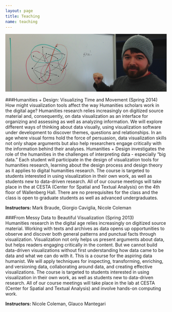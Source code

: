 ```yaml
---
layout: page
title: Teaching
name: teaching
---
```


<div class="widewrapper main">
      <img src="/img/weiland_network.jpg" class="img-responsive" alt="Aha!">
</div>

###Humanities + Design: Visualizing Time and Movement (Spring 2014)  
How might visualization tools affect the way Humanities scholars work in the digital age? Humanities research relies increasingly on digitized source material and, consequently, on data visualization as an interface for organizing and assessing as well as analyzing information. We will explore different ways of thinking about data visually, using visualization software under development to discover themes, questions and relationships. In an age where visual forms hold the force of persuasion, data visualization skills not only shape arguments but also help researchers engage critically with the information behind their analyses. Humanities + Design investigates the role of the humanities in the challenges of interpreting data - especially “big data.” Each student will participate in the design of visualization tools for humanities research, learning about the design process and design theory as it applies to digital humanities research. The course is targeted to students interested in using visualization in their own work, as well as students new to data-driven research. All of our course meetings will take place in the at CESTA (Center for Spatial and Textual Analysis) on the 4th floor of Wallenberg Hall. There are no prerequisites for the class and the class is open to graduate students as well as advanced undergraduates.  

**Instructors:** Mark Braude, Giorgio Caviglia, Nicole Coleman  


###From Messy Data to Beautiful Visualization (Spring 2013)  
Humanities research in the digital age relies increasingly on digitized source material. Working with texts and archives as data opens up opportunities to observe and discover both general patterns and punctual facts through visualization. Visualization not only helps us present arguments about data, but helps readers engaging critically in the content. But we cannot build data-driven visualizations without first understanding how data came to be data and what we can do with it.  This is a course for the aspiring data humanist. We will apply techniques for inspecting, transforming, enriching, and versioning data, collaborating around data, and creating effective visualizations. The course is targeted to students interested in using visualization in their own work, as well as students new to data-driven research. All of our course meetings will take place in the lab at CESTA (Center for Spatial and Textual Analysis) and involve hands-on computing work. 

**Instructors:** Nicole Coleman, Glauco Mantegari  